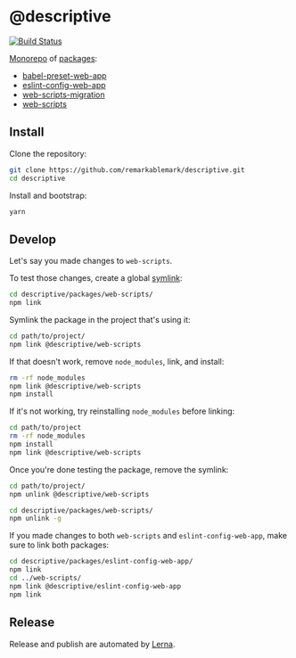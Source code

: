 # @descriptive

[![Build Status](https://github.com/remarkablemark/descriptive/workflows/build/badge.svg?branch=master)](https://github.com/remarkablemark/descriptive/actions?query=workflow%3Abuild)

[Monorepo](https://github.com/lerna/lerna) of [packages](packages):

- [babel-preset-web-app](packages/babel-preset-web-app)
- [eslint-config-web-app](packages/eslint-config-web-app)
- [web-scripts-migration](packages/web-scripts-migration)
- [web-scripts](packages/web-scripts)

## Install

Clone the repository:

```sh
git clone https://github.com/remarkablemark/descriptive.git
cd descriptive
```

Install and bootstrap:

```sh
yarn
```

## Develop

Let's say you made changes to `web-scripts`.

To test those changes, create a global [symlink](https://docs.npmjs.com/cli/link.html):

```sh
cd descriptive/packages/web-scripts/
npm link
```

Symlink the package in the project that's using it:

```sh
cd path/to/project/
npm link @descriptive/web-scripts
```

If that doesn't work, remove `node_modules`, link, and install:

```sh
rm -rf node_modules
npm link @descriptive/web-scripts
npm install
```

If it's not working, try reinstalling `node_modules` before linking:

```sh
cd path/to/project
rm -rf node_modules
npm install
npm link @descriptive/web-scripts
```

Once you're done testing the package, remove the symlink:

```sh
cd path/to/project/
npm unlink @descriptive/web-scripts
```

```sh
cd descriptive/packages/web-scripts/
npm unlink -g
```

If you made changes to both `web-scripts` and `eslint-config-web-app`, make sure to link both packages:

```sh
cd descriptive/packages/eslint-config-web-app/
npm link
cd ../web-scripts/
npm link @descriptive/eslint-config-web-app
npm link
```

## Release

Release and publish are automated by [Lerna](https://github.com/lerna/lerna).
